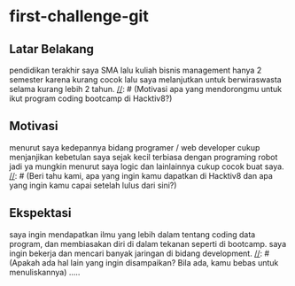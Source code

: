 # first-challenge-git
[//]: # (Ceritakan sedikit tentang latar belakangmu seperti pendidikan terakhir atau pekerjaan sebelumnya)
## Latar Belakang
pendidikan terakhir saya SMA lalu kuliah bisnis management hanya 2 semester karena kurang cocok lalu saya melanjutkan untuk berwiraswasta selama kurang lebih 2 tahun.
[//]: # (Motivasi apa yang mendorongmu untuk ikut program coding bootcamp di Hacktiv8?)
## Motivasi
menurut saya kedepannya bidang programer / web developer cukup menjanjikan kebetulan saya sejak kecil terbiasa dengan programing robot jadi ya mungkin menurut saya logic dan lainlainnya cukup cocok buat saya.
[//]: # (Beri tahu kami, apa yang ingin kamu dapatkan di Hacktiv8 dan apa yang ingin kamu capai setelah lulus dari sini?)
## Ekspektasi
saya ingin mendapatkan ilmu yang lebih dalam tentang coding data program, dan membiasakan diri di dalam tekanan seperti di bootcamp. saya ingin bekerja dan mencari banyak jaringan di bidang development.
[//]: # (Apakah ada hal lain yang ingin disampaikan? Bila ada, kamu bebas untuk menuliskannya)
.....